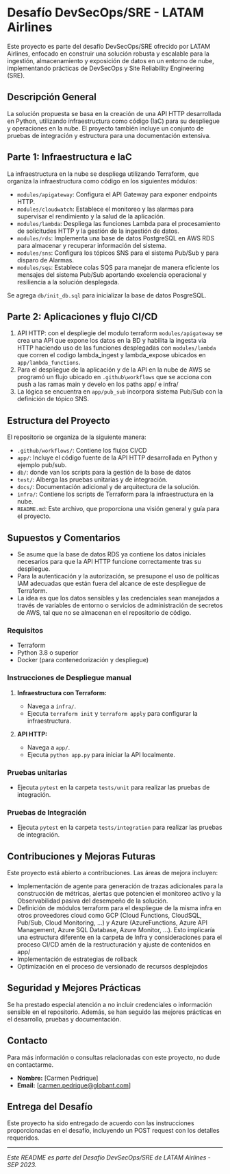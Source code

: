 # Desafío DevSecOps/SRE - LATAM Airlines

Este proyecto es parte del desafío DevSecOps/SRE ofrecido por LATAM Airlines, enfocado en construir una solución robusta y escalable para la ingestión, almacenamiento y exposición de datos en un entorno de nube, implementando prácticas de DevSecOps y Site Reliability Engineering (SRE).

## Descripción General

La solución propuesta se basa en la creación de una API HTTP desarrollada en Python, utilizando infraestructura como código (IaC) para su despliegue y operaciones en la nube. El proyecto también incluye un conjunto de pruebas de integración y estructura para una documentación extensiva.

## Parte 1: Infraestructura e IaC
La infraestructura en la nube se despliega utilizando Terraform, que organiza la infraestructura como código en los siguientes módulos:

- `modules/apigateway`: Configura el API Gateway para exponer endpoints HTTP.
- `modules/cloudwatch`: Establece el monitoreo y las alarmas para supervisar el rendimiento y la salud de la aplicación.
- `modules/lambda`: Despliega las funciones Lambda para el procesamiento de solicitudes HTTP y la gestión de la ingestión de datos.
- `modules/rds`: Implementa una base de datos PostgreSQL en AWS RDS para almacenar y recuperar información del sistema.
- `modules/sns`: Configura los tópicos SNS para el sistema Pub/Sub y para disparo de Alarmas.
- `modules/sqs`: Establece colas SQS para manejar de manera eficiente los mensajes del sistema Pub/Sub aportando excelencia operacional y resiliencia a la solución desplegada.

Se agrega `db/init_db.sql` para inicializar la base de datos PosgreSQL. 

## Parte 2: Aplicaciones y flujo CI/CD
1. API HTTP: con el despliegie del modulo terraform `modules/apigateway` se crea una API que expone los datos en la BD y habilita la ingesta via HTTP haciendo uso de las funciones desplegadas con `modules/lambda` que corren el codigo lambda_ingest y lambda_expose ubicados en `app/lambda_functions`. 
2. Para el despliegue de la aplicación y de la API en la nube de AWS se programó un flujo ubicado en `.github\workflows` que se acciona con push a las ramas main y develo en los paths app/ e infra/
3. La lógica se encuentra en `app/pub_sub` incorpora sistema Pub/Sub con la definición de tópico SNS.

## Estructura del Proyecto

El repositorio se organiza de la siguiente manera:

- `.github/workflows/`: Contiene los flujos CI/CD
- `app/`: Incluye el código fuente de la API HTTP desarrollada en Python y ejemplo pub/sub.
- `db/`: donde van los scripts para la gestión de la base de datos
- `test/`: Alberga las pruebas unitarias y de integración.
- `docs/`: Documentación adicional y de arquitectura de la solución.
- `infra/`: Contiene los scripts de Terraform para la infraestructura en la nube.
- `README.md`: Este archivo, que proporciona una visión general y guía para el proyecto.

## Supuestos y Comentarios

- Se asume que la base de datos RDS ya contiene los datos iniciales necesarios para que la API HTTP funcione correctamente tras su despliegue.
- Para la autenticación y la autorización, se presupone el uso de políticas IAM adecuadas que están fuera del alcance de este despliegue de Terraform.
- La idea es que los datos sensibles y las credenciales sean manejados a través de variables de entorno o servicios de administración de secretos de AWS, tal que no se almacenan en el repositorio de código.

### Requisitos

- Terraform
- Python 3.8 o superior
- Docker (para contenedorización y despliegue)

### Instrucciones de Despliegue manual

1. **Infraestructura con Terraform:**
   - Navega a `infra/`.
   - Ejecuta `terraform init` y `terraform apply` para configurar la infraestructura.

2. **API HTTP:**
   - Navega a `app/`.
   - Ejecuta `python app.py` para iniciar la API localmente.

### Pruebas unitarias

- Ejecuta `pytest` en la carpeta `tests/unit` para realizar las pruebas de integración.

### Pruebas de Integración

- Ejecuta `pytest` en la carpeta `tests/integration` para realizar las pruebas de integración.

## Contribuciones y Mejoras Futuras

Este proyecto está abierto a contribuciones. Las áreas de mejora incluyen:

- Implementación de agente para generación de trazas adicionales para la construcción de métricas, alertas que potencien el monitoreo activo y la Observabilidad pasiva del desempeño de la solución.
- Definición de módulos terraform para el despliegue de la misma infra en otros proveedores cloud como GCP (Cloud Functions, CloudSQL, Pub/Sub, Cloud Monitoring, ...) y Azure (AzureFunctions, Azure API Management, Azure SQL Database, Azure Monitor, ...). Esto implicaría  una estructura diferente en la carpeta de Infra y consideraciones para el proceso CI/CD amén de la restructuración y ajuste de contenidos en app/
- Implementación de estrategias de rollback
- Optimización en el proceso de versionado de recursos desplejados

## Seguridad y Mejores Prácticas

Se ha prestado especial atención a no incluir credenciales o información sensible en el repositorio. Además, se han seguido las mejores prácticas en el desarrollo, pruebas y documentación.

## Contacto

Para más información o consultas relacionadas con este proyecto, no dude en contactarme.

- **Nombre:** [Carmen Pedrique]
- **Email:** [carmen.pedrique@globant.com]

## Entrega del Desafío

Este proyecto ha sido entregado de acuerdo con las instrucciones proporcionadas en el desafío, incluyendo un POST request con los detalles requeridos.

---

*Este README es parte del Desafío DevSecOps/SRE de LATAM Airlines - SEP 2023.*
